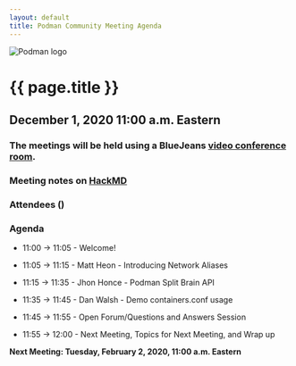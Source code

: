 ```yaml
---
layout: default
title: Podman Community Meeting Agenda
---
```


![Podman logo](../../../images/podman.svg)

# {{ page.title }}
## December 1, 2020 11:00 a.m. Eastern

### The meetings will be held using a BlueJeans [video conference room](https://bluejeans.com/796412039).

### Meeting notes on [HackMD](https://hackmd.io/fc1zraYdS0-klJ2KJcfC7w)

### Attendees ()

### Agenda

* 11:00 -> 11:05 - Welcome! 

* 11:05 -> 11:15 - Matt Heon - Introducing Network Aliases
 
* 11:15 -> 11:35 - Jhon Honce - Podman Split Brain API 

* 11:35 -> 11:45 - Dan Walsh - Demo containers.conf usage

* 11:45 -> 11:55 - Open Forum/Questions and Answers Session

* 11:55 -> 12:00 - Next Meeting, Topics for Next Meeting, and Wrap up

 **Next Meeting: Tuesday, February 2, 2020, 11:00 a.m. Eastern**
